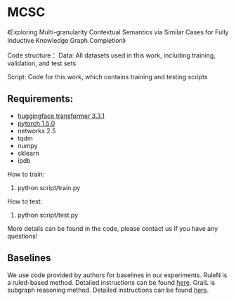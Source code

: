 # MCSC

《Exploring Multi-granularity Contextual Semantics via Similar Cases for Fully Inductive Knowledge Graph Completion》

Code structure：
Data: All datasets used in this work, including training, validation, and test sets

Script: Code for this work, which contains training and testing scripts



## Requirements:
- [huggingface transformer 3.3.1](https://github.com/huggingface/transformers)
- [pytorch 1.5.0](https://pytorch.org/)
- networkx 2.5
- tqdm
- numpy
- sklearn
- ipdb

How to train:

1. python script/train.py


How to test:

1. python script/test.py

More details can be found in the code, please contact us if you have any questions!


## Baselines
We use code provided by authors for baselines in our experiments.
RuleN is a ruled-based method. Detailed instructions can be found [here](http://web.informatik.uni-mannheim.de/RuleN/).
GraIL is subgraph reasoning method. Detailed instructions can be found [here](https://github.com/kkteru/grail).
